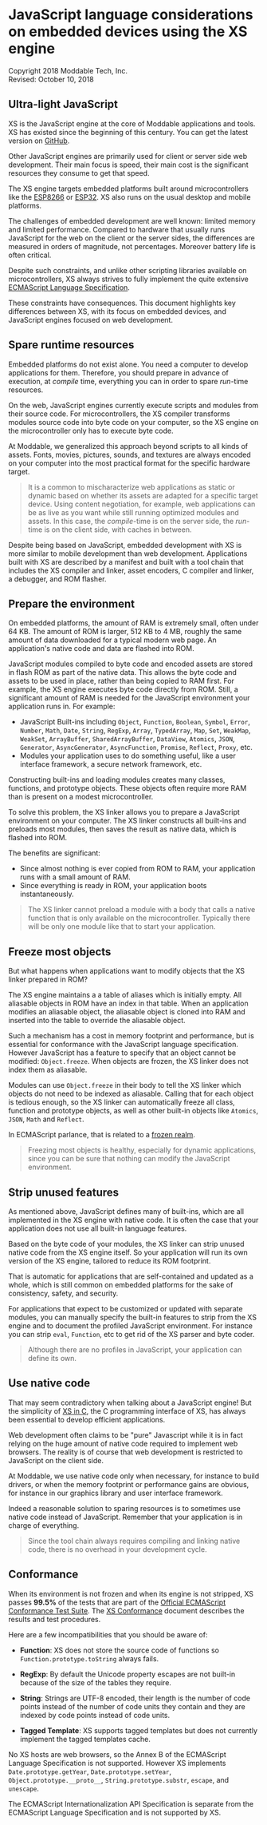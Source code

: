 # JavaScript language considerations on embedded devices using the XS engine
Copyright 2018 Moddable Tech, Inc.<BR>
Revised: October 10, 2018

## Ultra-light JavaScript
XS is the JavaScript engine at the core of Moddable applications and tools. XS has existed since the beginning of this century. You can get the latest version on [GitHub](https://github.com/Moddable-OpenSource/moddable).

Other JavaScript engines are primarily used for client or server side web development. Their main focus is speed, their main cost is the significant resources they consume to get that speed.

The XS engine targets embedded platforms built around microcontrollers like the [ESP8266](https://www.espressif.com/en/products/hardware/esp8266ex/overview) or [ESP32](https://www.espressif.com/en/products/hardware/esp32/overview). XS also runs on the usual desktop and mobile platforms.

The challenges of embedded development are well known: limited memory and limited performance. Compared to hardware that usually runs JavaScript for the web on the client or the server sides, the differences are measured in orders of magnitude, not percentages. Moreover battery life is often critical.

Despite such constraints, and unlike other scripting libraries available on microcontrollers, XS always strives to fully implement the quite extensive [ECMAScript Language Specification](https://tc39.github.io/ecma262/).

These constraints have consequences. This document highlights key differences between XS, with its focus on embedded devices, and  JavaScript engines focused on web development.

## Spare runtime resources
Embedded platforms do not exist alone. You need a computer to develop applications for them. Therefore, you should prepare in advance of execution, at *compile* time, everything you can in order to spare *run*-time resources.

On the web, JavaScript engines currently execute scripts and modules from their source code. For microcontrollers, the XS compiler transforms modules source code into byte code on your computer, so the XS engine on the microcontroller only has to execute byte code.

At Moddable, we generalized this approach beyond scripts to all kinds of assets. Fonts, movies, pictures, sounds, and textures are always encoded on your computer into the most practical format for the specific hardware target.

> It is a common to mischaracterize web applications as static or dynamic based on whether its assets are adapted for a specific target device. Using content negotiation, for example, web applications can be as live as you want while still running optimized modules and assets. In this case, the *compile*-time is on the server side, the *run*-time is on the client side, with caches in between.

Despite being based on JavaScript, embedded development with XS is more similar to mobile development than web development. Applications built with XS are described by a manifest and built with a tool chain that includes the XS compiler and linker, asset encoders, C compiler and linker, a debugger, and ROM flasher.

## Prepare the environment
On embedded platforms, the amount of RAM is extremely small, often under 64 KB. The amount of ROM is larger, 512 KB to 4 MB, roughly the same amount of data downloaded for a typical modern web page. An application's native code and data are flashed into ROM.

JavaScript modules compiled to byte code and encoded assets are stored in flash ROM as part of the native data. This allows the byte code and assets to be used in place, rather than being copied to RAM first. For example, the XS engine executes byte code directly from ROM. Still, a significant amount of RAM is needed for the JavaScript environment your application runs in. For example:

- JavaScript Built-ins including `Object`, `Function`, `Boolean`, `Symbol`, `Error`, `Number`, `Math`, `Date`, `String`, `RegExp`, `Array`, `TypedArray`, `Map`, `Set`, `WeakMap`, `WeakSet`, `ArrayBuffer`, `SharedArrayBuffer`, `DataView`, `Atomics`, `JSON`, `Generator`, `AsyncGenerator`, `AsyncFunction`, `Promise`, `Reflect`, `Proxy`, etc.
- Modules your application uses to do something useful, like a user interface framework, a secure network framework, etc.

Constructing built-ins and loading modules creates many classes, functions, and prototype objects. These objects often require more RAM than is present on a modest microcontroller.

To solve this problem, the XS linker allows you to prepare a JavaScript environment on your computer. The XS linker constructs all built-ins and preloads most modules, then saves the result as native data, which is flashed into ROM.

The benefits are significant:

- Since almost nothing is ever copied from ROM to RAM, your application runs with a small amount of RAM.
- Since everything is ready in ROM, your application boots instantaneously.

> The XS linker cannot preload a module with a body that calls a native function that is only available on the microcontroller. Typically there will be only one module like that to start your application.

## Freeze most objects
But what happens when applications want to modify objects that the XS linker prepared in ROM?

The XS engine maintains a a table of aliases which is initially empty. All aliasable objects in ROM have an index in that table. When an application modifies an aliasable object, the aliasable object is cloned into RAM and inserted into the table to override the aliasable object.

Such a mechanism has a cost in memory footprint and performance, but is essential for conformance with the JavaScript language specification. However JavaScript has a feature to specify that an object cannot be modified: `Object.freeze`. When objects are frozen, the XS linker does not index them as aliasable.

Modules can use `Object.freeze` in their body to tell the XS linker which objects do not need to be indexed as aliasable. Calling that for each object is tedious enough, so the XS linker can automatically freeze all class, function and prototype objects, as well as other built-in objects like `Atomics`, `JSON`, `Math` and `Reflect`.

In ECMAScript parlance, that is related to a [frozen realm](https://github.com/tc39/proposal-frozen-realms).

> Freezing most objects is healthy, especially for dynamic applications, since you can be sure that nothing can modify the JavaScript environment.

## Strip unused features
As mentioned above, JavaScript defines many of built-ins, which are all implemented in the XS engine with native code. It is often the case that your application does not use all built-in language features.

Based on the byte code of your modules, the XS linker can strip unused native code from the XS engine itself. So your application will run its own version of the XS engine, tailored to reduce its ROM footprint.

That is automatic for applications that are self-contained and updated as a whole, which is still common on embedded platforms for the sake of consistency, safety, and security.

For applications that expect to be customized or updated with separate modules, you can manually specify the built-in features to strip from the XS engine and to document the profiled JavaScript environment. For instance you can strip `eval`, `Function`, etc to get rid of the XS parser and byte coder.

> Although there are no profiles in JavaScript, your application can define its own.

## Use native code

That may seem contradictory when talking about a JavaScript engine! But the simplicity of [XS in C](./XS%20in%20C.md), the C programming interface of XS, has always been essential to develop efficient applications.

Web development often claims to be "pure" Javascript while it is in fact relying on the huge amount of native code required to implement web browsers. The reality is of course that web development is restricted to JavaScript on the client side.

At Moddable, we use native code only when necessary, for instance to build drivers, or when the memory footprint or performance gains are obvious, for instance in our graphics library and user interface framework.

Indeed a reasonable solution to sparing resources is to sometimes use native code instead of JavaScript. Remember that your application is in charge of everything.

> Since the tool chain always requires compiling and linking native code, there is no overhead in your development cycle.

## Conformance
When its environment is not frozen and when its engine is not stripped, XS passes **99.5%** of the tests that are part of the [Official ECMAScript Conformance Test Suite](https://github.com/tc39/test262). The [XS Conformance](./XS%20Conformance.md) document describes the results and test procedures.

Here are a few incompatibilities that you should be aware of:

- **Function**: XS does not store the source code of functions so `Function.prototype.toString` always fails.

- **RegExp**: By default the Unicode property escapes are not built-in because of the size of the tables they require.

- **String**: Strings are UTF-8 encoded, their length is the number of code points instead of the number of code units they contain and they are indexed by code points instead of code units.

- **Tagged Template**: XS supports tagged templates but does not currently implement the tagged templates cache.

No XS hosts are web browsers, so the Annex B of the ECMAScript Language Specification is not supported. However XS implements `Date.prototype.getYear`, `Date.prototype.setYear`, `Object.prototype.__proto__`, `String.prototype.substr`, `escape`, and `unescape`.

The ECMAScript Internationalization API Specification is separate from the ECMAScript Language Specification and is not supported by XS.
